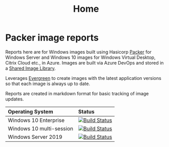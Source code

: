 ﻿---
title: Home
summary: Application and update reports for Windows images built in Azure DevOps using Hashicorp Packer and Evergreen
authors:
    - Aaron Parker
---
# Packer image reports

Reports here are for Windows images built using Hasicorp [Packer](https://www.packer.io/) for Windows Server and Windows 10 images for Windows Virtual Desktop, Citrix Cloud etc., in Azure. Images are built via Azure DevOps and stored in a [Shared Image Library](https://docs.microsoft.com/en-us/azure/virtual-machines/shared-image-galleries).

Leverages [Evergreen](https://stealthpuppy.com/evergreen) to create images with the latest application versions so that each image is always up to date.

Reports are created in markdown format for basic tracking of image updates.

| Operating System | Status |
|:--|:--|
| Windows 10 Enterprise | [![Build Status](https://dev.azure.com/stealthpuppyLab/Packer/_apis/build/status/windows10-enterprise-wvd?branchName=main)](https://dev.azure.com/stealthpuppyLab/Packer/_build/latest?definitionId=2&branchName=main) |
| Windows 10 multi-session | [![Build Status](https://dev.azure.com/stealthpuppyLab/Packer/_apis/build/status/windows10-multisession-wvd?branchName=main)](https://dev.azure.com/stealthpuppyLab/Packer/_build/latest?definitionId=2&branchName=main) |
| Windows Server 2019 | [![Build Status](https://dev.azure.com/stealthpuppyLab/Packer/_apis/build/status/windowsserver2019-wvd?branchName=main)](https://dev.azure.com/stealthpuppyLab/Packer/_build/latest?definitionId=2&branchName=main) |
